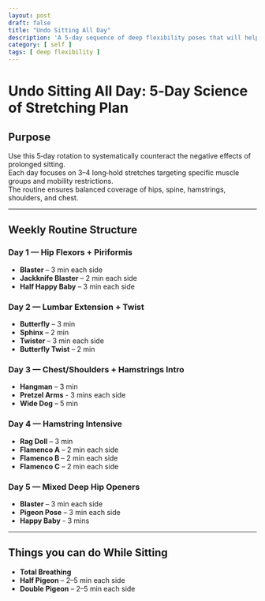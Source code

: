 ```yaml
---
layout: post
draft: false
title: "Undo Sitting All Day"
description: 'A 5-day sequence of deep flexibility poses that will help reverse the damage your body takes from sitting all day.'
category: [ self ]
tags: [ deep flexibility ]
---
```


# Undo Sitting All Day: 5‑Day Science of Stretching Plan

## Purpose
Use this 5‑day rotation to systematically counteract the negative effects of prolonged sitting.  
Each day focuses on 3–4 long‑hold stretches targeting specific muscle groups and mobility restrictions.  
The routine ensures balanced coverage of hips, spine, hamstrings, shoulders, and chest.

---

## Weekly Routine Structure

### Day 1 — Hip Flexors + Piriformis
- **Blaster** – 3 min each side
- **Jackknife Blaster** – 2 min each side
- **Half Happy Baby** – 3 min each side

### Day 2 — Lumbar Extension + Twist
- **Butterfly** – 3 min
- **Sphinx** – 2 min
- **Twister** – 3 min each side
- **Butterfly Twist** – 2 min

### Day 3 — Chest/Shoulders + Hamstrings Intro
- **Hangman** – 3 min
- **Pretzel Arms** - 3 mins each side
- **Wide Dog** – 5 min

### Day 4 — Hamstring Intensive
- **Rag Doll** – 3 min
- **Flamenco A** – 2 min each side
- **Flamenco B** – 2 min each side
- **Flamenco C** – 2 min each side

### Day 5 — Mixed Deep Hip Openers
- **Blaster** – 3 min each side
- **Pigeon Pose** – 3 min each side
- **Happy Baby** - 3 mins

---

## Things you can do While Sitting
- **Total Breathing**
- **Half Pigeon** – 2–5 min each side
- **Double Pigeon** – 2–5 min each side  
